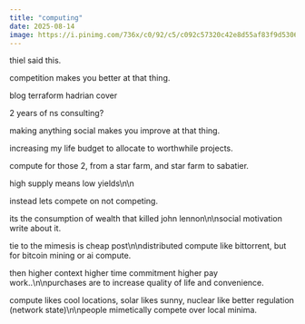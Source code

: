 ```yaml
---
title: "computing"
date: 2025-08-14
image: https://i.pinimg.com/736x/c0/92/c5/c092c57320c42e8d55af83f9d5306314.jpg
---
```


thiel said this.

competition makes you better at that thing.

blog terraform hadrian cover

2 years of ns consulting?

making anything social makes you improve at that thing.

increasing my life budget to allocate to worthwhile projects.

compute for those 2, from a star farm, and star farm to sabatier.

high supply means low yields\n\n

instead lets compete on not competing.

its the consumption of wealth that killed john lennon\n\nsocial motivation write about it.

tie to the mimesis is cheap post\n\ndistributed compute like bittorrent, but for bitcoin mining or ai compute.

then higher context higher time commitment higher pay work..\n\npurchases are to increase quality of life and convenience.

compute likes cool locations, solar likes sunny, nuclear like better regulation (network state)\n\npeople mimetically compete over local minima.
